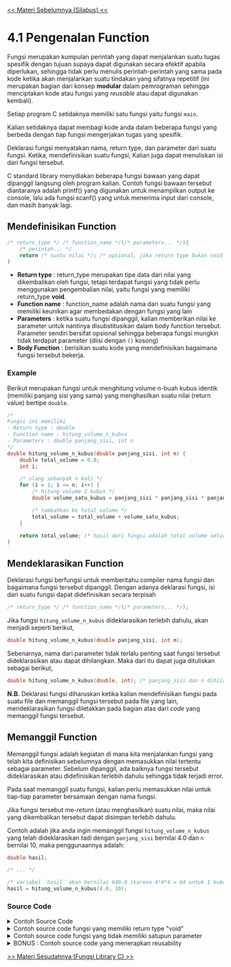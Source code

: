 [<< Materi Sebelumnya (Silabus) <<](../silabus.md)
# 4.1 Pengenalan Function

Fungsi merupakan kumpulan perintah yang dapat menjalankan suatu tugas spesifik dengan tujuan supaya dapat digunakan secara efektif apabila diperlukan, sehingga tidak perlu menulis perintah-perintah yang sama pada kode ketika akan menjalankan suatu tindakan yang sifatnya repetitif (ini merupakan bagian dari konsep **modular** dalam pemrograman sehingga menciptakan kode atau fungsi yang _reusable_ atau dapat digunakan kembali).

Setiap program C setidaknya memiliki satu fungsi yaitu fungsi `main`.

Kalian setidaknya dapat membagi kode anda dalam beberapa fungsi yang berbeda dengan tiap fungsi mengerjakan tugas yang spesifik.

Deklarasi fungsi menyatakan nama, return type, dan parameter dari suatu fungsi. Ketika, mendefinisikan suatu fungsi, Kalian juga dapat menuliskan isi dari fungsi tersebut.

C standard library menydiakan beberapa fungsi bawaan yang dapat dipanggil langsung oleh program kalian. Contoh fungsi bawaan tersebut diantaranya adalah printf() yang digunakan untuk menampilkan output ke console, lalu ada fungsi scanf() yang untuk menerima input dari console, dan masih banyak lagi.

## Mendefinisikan Function

```c
/* return_type */ /* function_name */(/* parameters... */){
	/* perintah... */
	return /* suatu nilai */; /* opsional, jika return type bukan void */
}
```

- __Return type__   : return_type merupakan tipe data dari nilai yang dikembalikan oleh fungsi, tetapi terdapat fungsi yang tidak perlu menggunakan pengembalian nilai, yaitu fungsi yang memiliki return_type **void**.
- __Function name__ : function_name adalah nama dari suatu fungsi yang memiliki keunikan agar membedakan dengan fungsi yang lain
- __Parameters__    : ketika suatu fungsi dipanggil, kalian memberikan nilai ke parameter untuk nantinya disubstitusikan dalam body function tersebut. Parameter sendiri bersifat opsional sehingga beberapa fungsi mungkin tidak terdapat parameter (diisi dengan `()` kosong)
- __Body Function__ : berisikan suatu kode yang mendefinisikan bagaimana fungsi tersebut bekerja.

### Example

Berikut merupakan fungsi untuk menghitung volume n-buah kubus identik (memiliki panjang sisi yang sama) yang menghasilkan suatu nilai (return value) bertipe `double`.

```c
/*
Fungsi ini memiliki
- Return type : double
- Function name : hitung_volume_n_kubus
- Parameters : double panjang_sisi, int n
*/
double hitung_volume_n_kubus(double panjang_sisi, int n) {
	double total_volume = 0.0;
	int i;

	/* ulang sebanyak n kali */
	for (i = 1; i <= n; i++) {
		/* hitung volume 1 kubus */
		double volume_satu_kubus = panjang_sisi * panjang_sisi * panjang_sisi;

		/* tambahkan ke total volume */
		total_volume = total_volume + volume_satu_kubus;
	}

	return total_volume; /* hasil dari fungsi adalah total volume seluruh kubus */
}
```

## Mendeklarasikan Function
Deklarasi fungsi berfungsi untuk memberitahu compiler nama fungsi dan bagaimana fungsi tersebut dipanggil. Dengan adanya deklarasi fungsi, isi dari suatu fungsi dapat didefinisikan secara terpisah

```c
/* return_type */ /* function_name */(/* parameters... */);
```

Jika fungsi `hitung_volume_n_kubus` dideklarasikan terlebih dahulu, akan menjadi seperti berikut,

```c
double hitung_volume_n_kubus(double panjang_sisi, int n);
```

Sebenarnya, nama dari parameter tidak terlalu penting saat fungsi tersebut dideklarasikan atau dapat dihilangkan. Maka dari itu dapat juga dituliskan sebagai berikut,

```c
double hitung_volume_n_kubus(double, int); /* panjang_sisi dan n dihilangkan, tinggal tipe data dari tiap-tiap parameter saja */
```

**N.B.** Deklarasi fungsi diharuskan ketika kalian mendefinisikan fungsi pada suatu file dan memanggil fungsi tersebut pada file yang lain, mendeklarasikan fungsi diletakkan pada bagian atas dari  _code_ yang memanggil fungsi tersebut. 

## Memanggil Function

Memanggil fungsi adalah kegiatan di mana kita menjalankan fungsi yang telah kita definisikan sebelumnya dengan memasukkan nilai tertentu sebagai parameter. Sebelum dipanggil, ada baiknya fungsi tersebut dideklarasikan atau didefinisikan terlebih dahulu sehingga tidak terjadi error.

Pada saat memanggil suatu fungsi, kalian perlu memasukkan nilai untuk tiap-tiap parameter bersamaan dengan nama fungsi.

Jika fungsi tersebut me-*return* (atau menghasilkan) suatu nilai, maka nilai yang dikembalikan tersebut dapat disimpan terlebih dahulu.

Contoh adalah jika anda ingin memanggil fungsi `hitung_volume_n_kubus` yang telah dideklarasikan tadi dengan `panjang_sisi` bernilai 4.0 dan `n` bernilai 10, maka penggunaannya adalah:
```c
double hasil;

/* ... */

/* variabel `hasil` akan bernilai 640.0 (karena 4*4*4 = 64 untuk 1 kubus kemudian dikalikan dengan 10 yaitu 640 */
hasil = hitung_volume_n_kubus(4.0, 10);
```

### Source Code


<details>
<summary>Contoh Source Code</summary>
  
```c
#include <stdio.h>

/* pendeklarasian fungsi */
double hitung_volume_n_kubus(double panjang_sisi, int n); 

int main(){
	double sisi;
	int jumlah;
	double hasil;

	printf("Masukkan panjang sisi kubus: ");
	scanf("%lf", &sisi);

	printf("Masukkan jumlah kubus: ");
	scanf("%d", &jumlah);

	/* pemanggilan fungsi */
	/* nilai yang dimasukkan sebagai parameter adalah variabel `sisi` sebagai panjang_sisi dan `jumlah` sebagai n */
	/* seluruh perintah dalam definisi fungsi hitung_volume_n_kubus kemudian dijalankan dan menghasilkan suatu nilai atau return value yang kemudian disimpan dalam variabel `hasil` */
	hasil = hitung_volume_n_kubus(sisi, jumlah);
	
	printf("Volume total : %f\n", hasil);

	return 0;
}

/* pendefinisian fungsi */
double hitung_volume_n_kubus(double panjang_sisi, int n) {
	double total_volume = 0.0;
	int i;

	/* ulang sebanyak n kali */
	for (i = 1; i <= n; i++) {
		/* hitung volume 1 kubus */
		double volume_satu_kubus = panjang_sisi * panjang_sisi * panjang_sisi;

		/* tambahkan ke total volume */
		total_volume = total_volume + volume_satu_kubus;
	}

	return total_volume; /* hasil dari fungsi adalah total volume seluruh kubus */
}

/*
Output:

Masukkan panjang sisi kubus: 4
Masukkan jumlah kubus: 10
Volume total : 640.000000
*/
```
</details>

<details>
<summary>Contoh source code fungsi yang memiliki return type "void"</summary>

```c
#include <stdio.h>

/* pendeklarasian fungsi */
void quack(int n);

int main(){
    int jumlah;
    
    printf("Masukkan jumlah quack: ");
    scanf("%d", &jumlah);
    
    /* pemanggilan fungsi */
    quack(jumlah);
	
    return 0;
}

/* pendefinisian fungsi */
void quack(int n) {
    int i;
    
    for (i = 1; i <= n; i++) {
        printf("Quack!\n");
    }
}

/*
Output:

Masukkan jumlah quack: 4 
Quack!
Quack!
Quack!
Quack!
*/
```
</details>

<details>
<summary>Contoh source code fungsi yang tidak memiliki satupun parameter</summary>

```c
#include <stdio.h>

/* pendeklarasian fungsi */
void quack_3_kali();

int main(){
	/* pemanggilan fungsi */
	quack_3_kali();

	return 0;
}

/* pendefinisian fungsi */
void quack_3_kali() {
    printf("Quack!\n");
    printf("Quack!\n");
    printf("Quack!\n");
}
```
</details>

<details>
<summary>BONUS : Contoh source code yang menerapkan reusability</summary>

```c
#include <stdio.h>

int mintaInput(char* );
int hitungVolume(int p, int l, int t);

int main() {
    /* manfaatkan reusability dari fungsi mintaInput() */
    int panjang = mintaInput("panjang");
    int lebar = mintaInput("lebar");
    int tinggi = mintaInput("tinggi");

    printf("volume balok adalah %d\n", hitungVolume(panjang, lebar, tinggi));
    return 0;
}


int mintaInput(char* jenis) {
    int angka;
    printf("============================\n");
    printf("Masukkan %s: ", jenis);
    scanf("%d", &angka);
    printf("============================\n");
    return angka;
}

int hitungVolume(int p, int l, int t) {
    return p * l * t;
}

/*
Output:

============================
Masukkan panjang: 3
============================
============================
Masukkan lebar: 4
============================
============================
Masukkan tinggi: 5
============================
volume balok adalah 60
*/
```
</details>

[>> Materi Sesudahnya (Fungsi Library C) >>](2-FungsiLibraryC.md)

